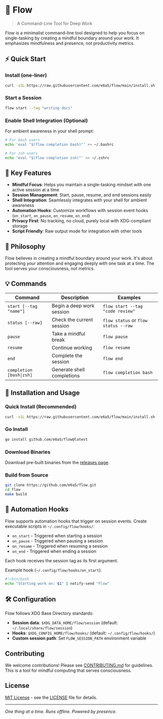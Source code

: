 # 🌊 Flow

> A Command-Line Tool for Deep Work

Flow is a minimalist command-line tool designed to help you focus on single-tasking by creating a mindful boundary around your work. It emphasizes mindfulness and presence, not productivity metrics.

## ⚡ Quick Start

### Install (one-liner)

```bash
curl -sSL https://raw.githubusercontent.com/e6a5/flow/main/install.sh | bash
```

### Start a Session

```bash
flow start --tag "writing docs"
```

### Enable Shell Integration (Optional)

For ambient awareness in your shell prompt:

```bash
# For bash users
echo 'eval "$(flow completion bash)"' >> ~/.bashrc

# For zsh users  
echo 'eval "$(flow completion zsh)"' >> ~/.zshrc
```

## 🌟 Key Features

- **Mindful Focus**: Helps you maintain a single-tasking mindset with one active session at a time
- **Session Management**: Start, pause, resume, and end sessions easily
- **Shell Integration**: Seamlessly integrates with your shell for ambient awareness
- **Automation Hooks**: Customize workflows with session event hooks (`on_start`, `on_pause`, `on_resume`, `on_end`)
- **Privacy First**: No tracking, no cloud, purely local with XDG-compliant storage
- **Script Friendly**: Raw output mode for integration with other tools

## 🌿 Philosophy

Flow believes in creating a mindful boundary around your work. It's about protecting your attention and engaging deeply with one task at a time. The tool serves your consciousness, not metrics.

## 💡 Commands

| Command | Description | Examples |
| ------- | ----------- | -------- |
| `start [--tag "name"]` | Begin a deep work session | `flow start --tag "code review"` |
| `status [--raw]` | Check the current session | `flow status` or `flow status --raw` |
| `pause` | Take a mindful break | `flow pause` |
| `resume` | Continue working | `flow resume` |
| `end` | Complete the session | `flow end` |
| `completion [bash\|zsh]` | Generate shell completions | `flow completion bash` |

## 🔧 Installation and Usage

### Quick Install (Recommended)

```bash
curl -sSL https://raw.githubusercontent.com/e6a5/flow/main/install.sh | bash
```

### Go Install

```bash
go install github.com/e6a5/flow@latest
```

### Download Binaries

Download pre-built binaries from the [releases page](https://github.com/e6a5/flow/releases).

### Build from Source

```bash
git clone https://github.com/e6a5/flow.git
cd flow
make build
```

## 🎣 Automation Hooks

Flow supports automation hooks that trigger on session events. Create executable scripts in `~/.config/flow/hooks/`:

- `on_start` - Triggered when starting a session
- `on_pause` - Triggered when pausing a session  
- `on_resume` - Triggered when resuming a session
- `on_end` - Triggered when ending a session

Each hook receives the session tag as its first argument.

Example hook (`~/.config/flow/hooks/on_start`):
```bash
#!/bin/bash
echo "Starting work on: $1" | notify-send "Flow" 
```

## 🛠️ Configuration

Flow follows XDG Base Directory standards:

- **Session data**: `$XDG_DATA_HOME/flow/session` (default: `~/.local/share/flow/session`)
- **Hooks**: `$XDG_CONFIG_HOME/flow/hooks/` (default: `~/.config/flow/hooks/`)
- **Custom session path**: Set `FLOW_SESSION_PATH` environment variable



## Contributing

We welcome contributions! Please see [CONTRIBUTING.md](CONTRIBUTING.md) for guidelines. This is a tool for mindful computing that serves consciousness.

## License

[MIT License](LICENSE) - see the [LICENSE](LICENSE) file for details.

---

*One thing at a time. Runs offline. Powered by presence.*